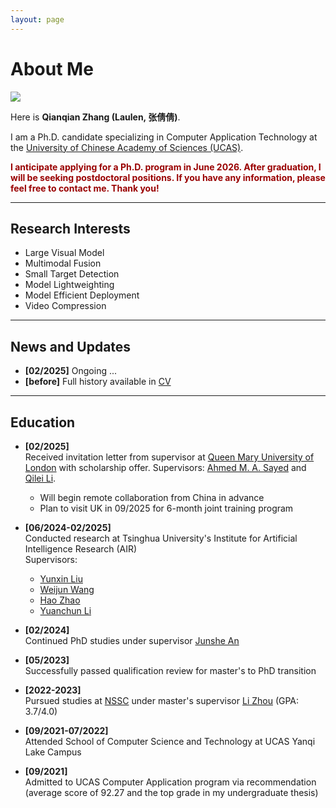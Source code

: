 ```yaml
---
layout: page
---
```


# About Me

<img src="https://laulen.github.io/qianqianzhang2.jpg" class="floatpic">

Here is **Qianqian Zhang (Laulen, 张倩倩)**.<br>

I am a Ph.D. candidate specializing in Computer Application Technology at the [University of Chinese Academy of Sciences (UCAS)](https://www.ucas.edu.cn/).

**<font color="#990000">I anticipate applying for a Ph.D. program in June 2026. After graduation, I will be seeking postdoctoral positions. If you have any information, please feel free to contact me. Thank you!</font>**

---

## Research Interests

- Large Visual Model
- Multimodal Fusion
- Small Target Detection
- Model Lightweighting
- Model Efficient Deployment
- Video Compression


---

## News and Updates

- **[02/2025]** Ongoing ...
- **[before]** Full history available in [CV](https://laulen.github.io/file/CV-qianqianzhang.pdf)

---

## Education

- **[02/2025]**  
  Received invitation letter from supervisor at [Queen Mary University of London](https://www.qmul.ac.uk/) with scholarship offer. Supervisors: [Ahmed M. A. Sayed](http://www.eecs.qmul.ac.uk/~ahmed/) and [Qilei Li](https://li.qilei.me/).  
  - Will begin remote collaboration from China in advance
  - Plan to visit UK in 09/2025 for 6-month joint training program

- **[06/2024-02/2025]**  
  Conducted research at Tsinghua University's Institute for Artificial Intelligence Research (AIR)  
  Supervisors: 
  - [Yunxin Liu](https://yunxinliu.github.io/)
  - [Weijun Wang](https://weijunalexwang.github.io/) 
  - [Hao Zhao](https://sites.google.com/view/fromandto)
  - [Yuanchun Li](https://yuanchun-li.github.io/)

- **[02/2024]**  
  Continued PhD studies under supervisor [Junshe An](https://people.ucas.ac.cn/~0000637)

- **[05/2023]**  
  Successfully passed qualification review for master's to PhD transition

- **[2022-2023]**  
  Pursued studies at [NSSC](http://www.nssc.ac.cn/) under master's supervisor [Li Zhou](https://people.ucas.ac.cn/~0020524) (GPA: 3.7/4.0)

- **[09/2021-07/2022]**  
  Attended School of Computer Science and Technology at UCAS Yanqi Lake Campus

- **[09/2021]**  
  Admitted to UCAS Computer Application program via recommendation (average score of 92.27 and the top grade in my undergraduate thesis)


<!-- 
## News and Updates
**[02/2025]**: I received an invitation letter from a supervisor at [Queen Mary University of London](https://www.qmul.ac.uk/), along with a scholarship offer from the university. My supervisors there are [Ahmed M. A. Sayed](http://www.eecs.qmul.ac.uk/~ahmed/) and [Qilei Li](https://li.qilei.me/). I will begin collaborating with them remotely from China in advance. If all goes well, I will travel to the UK in 09/2025 for a 6-month joint training program.

**[06/2024-02/2025]**: I resided at **UCAS's Zhongguancun Campus** and conducted research at the Institute for Artificial Intelligence Research (AIR) of **Tsinghua University**. My mentors, [Yunxin Liu](https://yunxinliu.github.io/), [Weijun Wang](https://weijunalexwang.github.io/), [Hao Zhao](https://sites.google.com/view/fromandto), and [Yuanchun Li](https://yuanchun-li.github.io/), broadened my horizons, and I learned a great deal from them.

**[02/2024]**: I continued my studies as a Ph.D. student under the supervision of my doctoral advisor, [Junshe An](https://people.ucas.ac.cn/~0000637).

**[05/2023]**: I successfully passed the qualification review for transitioning from a master's to a Ph.D. program.

**[2022-2023]**: I pursued my studies at the National Space Science Center of the Chinese Academy of Sciences [NSSC](http://www.nssc.ac.cn/) in **Huairou District**, under the guidance of my master's supervisor, [Li Zhou](https://people.ucas.ac.cn/~0020524).

**[09/2021-07/2022]**: I attended the School of Computer Science and Technology at **UCAS's Yanqi Lake Campus** for intensive coursework.

**[09/2021]**: I was recommended for admission to the Computer Application program at the University of Chinese Academy of Sciences **without examination**, as an academic master's student, with a comprehensive average score of 92.27 and the top grade in my undergraduate thesis within my major. -->

